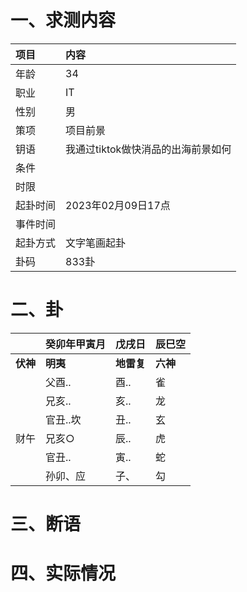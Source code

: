 # 一、求测内容
|项目|内容|
|:-|:-|
|年龄|34|
|职业|IT|
|性别|男|
|策项|项目前景|
|钥语|我通过tiktok做快消品的出海前景如何|
|条件||
|时限||
|起卦时间|2023年02月09日17点|
|事件时间||
|起卦方式|文字笔画起卦|
|卦码|833卦|

# 二、卦
||癸卯年甲寅月|戊戌日|辰巳空|
|:-|:-|:-|:-|
|**伏神**|**明夷**|**地雷复**|**六神**|
||父酉..|酉..|雀|
||兄亥..|亥..|龙|
||官丑..坎|丑..|玄|
|财午|兄亥○|辰..|虎|
||官丑..|寅..|蛇|
||孙卯、应|子、|勾|


# 三、断语

# 四、实际情况
